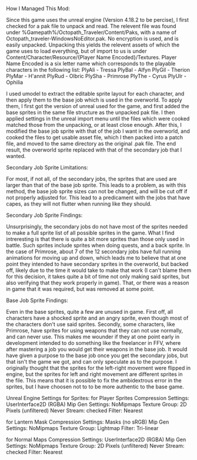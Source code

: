 How I Managed This Mod:

Since this game uses the unreal engine (Version 4.18.2 to be percise), I first checked for a pak file to unpack and read.
The relevent file was found under %Gamepath%/Octopath_Traveler/Content/Paks, with a name of Octopath_traveler-WindowsNoEditor.pak. No encryption is used, and is easily unpacked.
Unpacking this yields the relevent assets of which the game uses to load everything, but of import to us is under Content/Character/Resource/{Player Name Encoded}/Textures.
Player Name Encoded is a six letter name which corresponds to the playable characters in the following list:
PlyAli - Tressa
PlyBal - Alfyn
PlyGil - Therion
PlyMar - H'annit
PlyRud - Olbric
PlySha - Primrose
PlyThe - Cyrus
PlyUlr - Ophilia

I used umodel to extract the editable sprite layout for each character, and then apply them to the base job which is used in the overworld. To apply them, I first got the version of unreal used
for the game, and first added the base sprites in the same file structure as the unpacked pak file. I then applied settings in the unreal import menu until the files which were cooked matched those
from the unpacking, or at least close enough. After this, I modified the base job sprite with that of the job I want in the overworld, and cooked the files to get usable asset file, which I then
packed into a patch file, and moved to the same directory as the original .pak file. The end result, the overworld sprite replaced with that of the secondary job that I wanted.

Secondary Job Sprite Limitations:

For most, if not all, of the secondary jobs, the sprites that are used are larger than that of the base job sprite. This leads to a problem, as with this method, the base job sprite sizes can not be
changed, and will be cut off if not properly adjusted for. This lead to a predicament with the jobs that have capes, as they will not flutter when running like they should.

Secondary Job Sprite Findings:

Unsurprisingly, the secondary jobs do not have most of the sprites needed to make a full sprite list of all possible sprites in the game. What I find intreresting is that there is quite a bit more sprites than
those only used in battle. Such sprites include sprites when doing quests, and a back sprite. In the case of Primrose, about 7 of the 12 secondary jobs have full running animations for moving up and down, which leads
me to believe that at one point they intended to have secondary sprites in the overworld, but backed off, likely due to the time it would take to make that work (I can't blame them for this decision, it takes quite a
bit of time not only making said sprites, but also verifying that they work properly in game). That, or there was a reason in game that it was required, but was removed at some point.

Base Job Sprite Findings:

Even in the base sprites, quite a few are unused in game. First off, all characters have a shocked sprite and an angry sprite, even though most of the characters don't use said sprites. Secondly, some characters, 
like Primrose, have sprites for using weapons that they can not use normally, and can
never use. This makes me wounder if they at one point early in development intended to do something like the freelancer in FFV, where after mastering a job you would get their weapons in the base job. It would have given
a purpose to the base job once you get the secondary jobs, but that isn't the game we got, and can only speculate as to the purpose. I originally thought that the sprites for the left-right movement were flipped in engine,
but the sprites for left and right movement are different sprites in the file. This means that it is possible to fix the ambidextrous error in the sprites, but I have choosen not to to be more authentic to the base game.

Unreal Engine Settings for Sprites:
for Player Sprites
Compression Settings: UserInterface2D (RGBA)
Mip Gen Settings: NoMipmaps
Texture Group: 2D Pixels (unfiltered)
Never Stream: checked
Filter: Nearest

for Lantern Mask
Compression Settings: Masks (no sRGB)
Mip Gen Settings: NoMipmaps
Texture Group: Lightmap
Filter: Tri-linear

for Normal Maps
Compression Settings: UserInterface2D (RGBA)
Mip Gen Settings: NoMipmaps
Texture Group: 2D Pixels (unfiltered)
Never Stream: checked
Filter: Nearest
